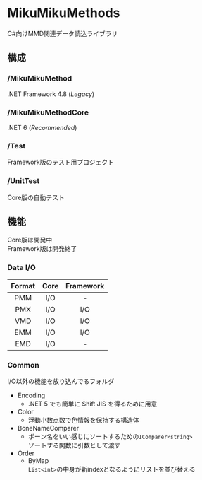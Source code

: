 # MikuMikuMethods
C#向けMMD関連データ読込ライブラリ

## 構成
### /MikuMikuMethod
.NET Framework 4.8 (*Legacy*)
### /MikuMikuMethodCore
.NET 6 (*Recommended*)
### /Test
Framework版のテスト用プロジェクト
### /UnitTest
Core版の自動テスト

## 機能
Core版は開発中  
Framework版は開発終了

### Data I/O 

|Format|Core|Framework|
|:----:|:--:|:-------:|
|PMM|I/O|-|
|PMX|I/O|I/O|
|VMD|I/O|I/O|
|EMM|I/O|I/O|
|EMD|I/O|-|

### Common
I/O以外の機能を放り込んでるフォルダ

- Encoding
  - .NET 5 でも簡単に Shift JIS を得るために用意
- Color
  - 浮動小数点数で色情報を保持する構造体
- BoneNameComparer
  - ボーン名をいい感じにソートするための`IComparer<string>`  
    ソートする関数に引数として渡す
- Order
  - ByMap  
    `List<int>`の中身が新indexとなるようにリストを並び替える

